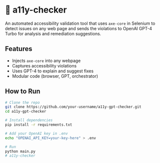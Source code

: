 # 🧪 a11y-checker

An automated accessibility validation tool that uses `axe-core` in Selenium to detect issues on any web page and sends the violations to OpenAI GPT-4 Turbo for analysis and remediation suggestions.

## Features
- Injects `axe-core` into any webpage
- Captures accessibility violations
- Uses GPT-4 to explain and suggest fixes
- Modular code (browser, GPT, orchestrator)

## How to Run

```bash
# Clone the repo
git clone https://github.com/your-username/a11y-gpt-checker.git
cd a11y-gpt-checker

# Install dependencies
pip install -r requirements.txt

# Add your OpenAI key in .env
echo "OPENAI_API_KEY=your-key-here" > .env

# Run
python main.py
# a11y-checker

```
